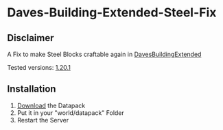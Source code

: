# Daves-Building-Extended-Steel-Fix
## Disclaimer
A Fix to make Steel Blocks craftable again in [DavesBuildingExtended](https://www.curseforge.com/minecraft/mc-mods/daves-building-extended)

Tested versions: [1.20.1](https://www.curseforge.com/minecraft/mc-mods/daves-building-extended/files/4704560)

## Installation
1) [Download](https://github.com/AlexDerProGamer/Daves-Building-Extended-Steel-Fix/releases/latest) the Datapack
2) Put it in your "world/datapack" Folder
3) Restart the Server
